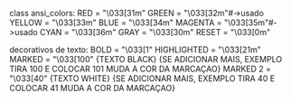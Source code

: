 class ansi_colors:
    RED = "\033[31m"
    GREEN = "\033[32m"#->usado
    YELLOW = "\033[33m"
    BLUE = "\033[34m"
    MAGENTA = "\033[35m"#->usado
    CYAN = "\033[36m"
    GRAY = "\033[30m"
    RESET = "\033[0m"
    
decorativos de texto:
    BOLD = "\033[1"
    HIGHLIGHTED = "\033[21m"
    MARKED = "\033[100" {TEXTO BLACK} {SE ADICIONAR MAIS, EXEMPLO TIRA 100 E COLOCAR 101 MUDA A COR DA MARCAÇAO}
    MARKED 2 = "\033[40" {TEXTO WHITE} {SE ADICIONAR MAIS, EXEMPLO TIRA 40 E COLOCAR 41 MUDA A COR DA MARCAÇAO}
